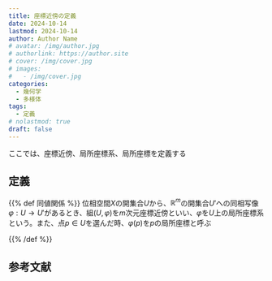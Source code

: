 ```yaml
---
title: 座標近傍の定義
date: 2024-10-14
lastmod: 2024-10-14
author: Author Name
# avatar: /img/author.jpg
# authorlink: https://author.site
# cover: /img/cover.jpg
# images:
#   - /img/cover.jpg
categories:
  - 幾何学
  - 多様体
tags:
  - 定義
# nolastmod: true
draft: false
---
```


ここでは、座標近傍、局所座標系、局所座標を定義する

<!--more-->

## 定義
{{% def 同値関係 %}}
位相空間$X$の開集合$U$から、$\mathbb{R}^m$の開集合$U'$への同相写像$\varphi:U \to U'$があるとき、組$(U,\varphi)$を$m$次元座標近傍といい、$\varphi$を$U$上の局所座標系という。また、点$p \in U$を選んだ時、$\varphi(p)$を$p$の局所座標と呼ぶ

{{% /def %}}

## 参考文献
